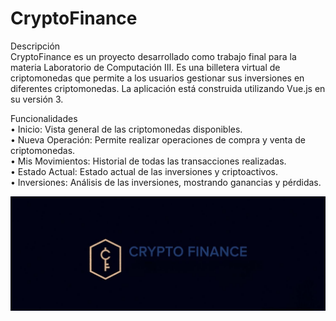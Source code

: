 <h1>CryptoFinance</h1>

Descripción <br>
CryptoFinance es un proyecto desarrollado como trabajo final para la materia Laboratorio de Computación III. Es una billetera virtual de criptomonedas que permite a los usuarios gestionar sus inversiones en diferentes criptomonedas. La aplicación está construida utilizando Vue.js en su versión 3.

Funcionalidades<br>
•	Inicio: Vista general de las criptomonedas disponibles.<br>
•	Nueva Operación: Permite realizar operaciones de compra y venta de criptomonedas.<br>
•	Mis Movimientos: Historial de todas las transacciones realizadas.<br>
•	Estado Actual: Estado actual de las inversiones y criptoactivos.<br>
•	Inversiones: Análisis de las inversiones, mostrando ganancias y pérdidas.<br>

![alt text](logo_crypto.jpeg)
